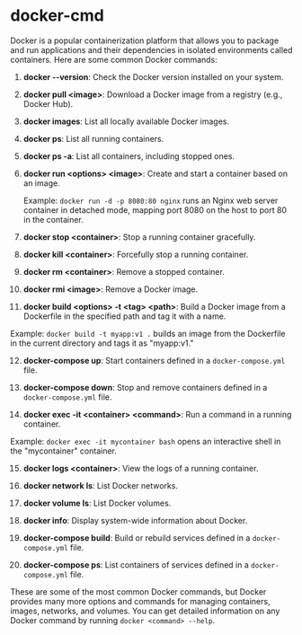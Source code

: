 # docker-cmd
Docker is a popular containerization platform that allows you to package and run applications and their dependencies in isolated environments called containers. Here are some common Docker commands:

1. **docker --version**: Check the Docker version installed on your system.

2. **docker pull \<image>**: Download a Docker image from a registry (e.g., Docker Hub).

3. **docker images**: List all locally available Docker images.

4. **docker ps**: List all running containers.

5. **docker ps -a**: List all containers, including stopped ones.

6. **docker run \<options> \<image>**: Create and start a container based on an image.

   Example: `docker run -d -p 8080:80 nginx` runs an Nginx web server container in detached mode, mapping port 8080 on the host to port 80 in the container.

7. **docker stop \<container>**: Stop a running container gracefully.

8. **docker kill \<container>**: Forcefully stop a running container.

9. **docker rm \<container>**: Remove a stopped container.

10. **docker rmi \<image>**: Remove a Docker image.

11. **docker build \<options> -t \<tag> \<path>**: Build a Docker image from a Dockerfile in the specified path and tag it with a name.

   Example: `docker build -t myapp:v1 .` builds an image from the Dockerfile in the current directory and tags it as "myapp:v1."

12. **docker-compose up**: Start containers defined in a `docker-compose.yml` file.

13. **docker-compose down**: Stop and remove containers defined in a `docker-compose.yml` file.

14. **docker exec -it \<container> \<command>**: Run a command in a running container.

   Example: `docker exec -it mycontainer bash` opens an interactive shell in the "mycontainer" container.

15. **docker logs \<container>**: View the logs of a running container.

16. **docker network ls**: List Docker networks.

17. **docker volume ls**: List Docker volumes.

18. **docker info**: Display system-wide information about Docker.

19. **docker-compose build**: Build or rebuild services defined in a `docker-compose.yml` file.

20. **docker-compose ps**: List containers of services defined in a `docker-compose.yml` file.

These are some of the most common Docker commands, but Docker provides many more options and commands for managing containers, images, networks, and volumes. You can get detailed information on any Docker command by running `docker <command> --help`.
